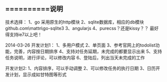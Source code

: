 ﻿==========说明
------------

技术选择：
1、go 采用原生的http模块
2、sqlite数据库，相应的db模块  github.com\mattn\go-sqlite3
3、angularjs
4、purecss？还是kissy？？  最好得支持ie7以上吧！







2014-03-26 开发计划1：
1、多用户模式
2、单页面
3、参考官网上的todolist功能，完善，内容按日期排序
4、支持对任务延期，未完成的都要显示出来
5、支持任务说明，进行评论，可以修改内容
6、登陆后，列出当天未完成的工作



  开发计划2:
1、内容排序，可以手动调整
2、可以修改任务的执行日期
3、日历开发计划，显示成如甘特图等形式




